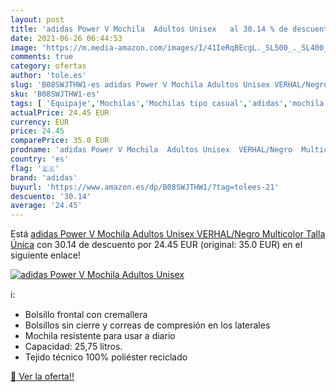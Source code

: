 ```yaml
---
layout: post
title: 'adidas Power V Mochila  Adultos Unisex   al 30.14 % de descuento'
date: 2021-06-26 06:44:53
image: 'https://m.media-amazon.com/images/I/41IeRqBEcgL._SL500_._SL400_.jpg'
comments: true
category: ofertas
author: 'tole.es'
slug: 'B08SWJTHW1-es adidas Power V Mochila Adultos Unisex VERHAL/Negro...'
sku: 'B08SWJTHW1-es'
tags: [ 'Equipaje','Mochilas','Mochilas tipo casual','adidas','mochila', ]
actualPrice: 24.45 EUR
currency: EUR
price: 24.45
comparePrice: 35.0 EUR
prodname: 'adidas Power V Mochila  Adultos Unisex  VERHAL/Negro  Multicolor   Talla Única'
country: 'es'
flag: '🇪🇸'
brand: 'adidas'
buyurl: 'https://www.amazon.es/dp/B08SWJTHW1/?tag=tolees-21'
descuento: '30.14'
average: '24.45'
---
```


Está [adidas Power V Mochila  Adultos Unisex  VERHAL/Negro  Multicolor   Talla Única](https://www.amazon.es/dp/B08SWJTHW1/?tag=tolees-21) con 30.14 de descuento por 24.45 EUR (original: 35.0 EUR) en el siguiente enlace!

[![adidas Power V Mochila  Adultos Unisex  ](https://m.media-amazon.com/images/I/41IeRqBEcgL._SL500_._SL400_.jpg)](https://www.amazon.es/dp/B08SWJTHW1/?tag=tolees-21)

ℹ️:

- Bolsillo frontal con cremallera
- Bolsillos sin cierre y correas de compresión en los laterales
- Mochila resistente para usar a diario
- Capacidad: 25,75 litros.
- Tejido técnico 100% poliéster reciclado

[🛒 Ver la oferta!!](https://www.amazon.es/dp/B08SWJTHW1/?tag=tolees-21)
